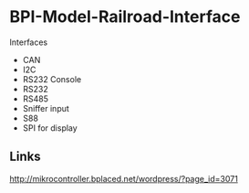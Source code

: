 BPI-Model-Railroad-Interface
============================

Interfaces 

- CAN
- I2C
- RS232 Console
- RS232
- RS485
- Sniffer input
- S88
- SPI for display

Links
-----
http://mikrocontroller.bplaced.net/wordpress/?page_id=3071


